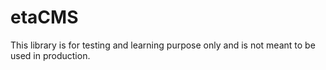 # etaCMS

This library is for testing and learning purpose only and is not meant to be used in production.
